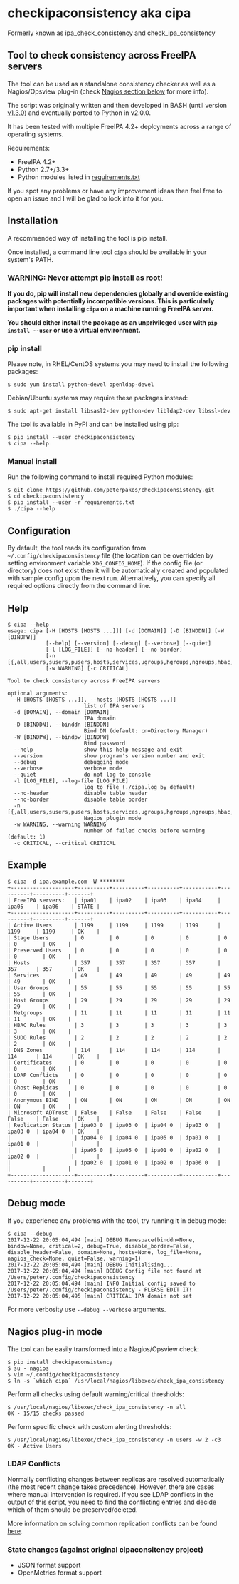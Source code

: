 # checkipaconsistency aka cipa
Formerly known as ipa_check_consistency and check_ipa_consistency

## Tool to check consistency across FreeIPA servers
The tool can be used as a standalone consistency checker as well as a
Nagios/Opsview plug-in (check [Nagios section below](#nagios-plug-in-mode) for
more info).

The script was originally written and then developed in BASH (until version
[v1.3.0](https://github.com/peterpakos/checkipaconsistency/tree/v1.3.0)) and
eventually ported to Python in v2.0.0.

It has been tested with multiple FreeIPA 4.2+ deployments across a range of
operating systems.

Requirements:
* FreeIPA 4.2+
* Python 2.7+/3.3+
* Python modules listed in
[requirements.txt](https://github.com/peterpakos/checkipaconsistency/blob/master/requirements.txt)

If you spot any problems or have any improvement ideas then feel free to open
an issue and I will be glad to look into it for you.

## Installation
A recommended way of installing the tool is pip install.

Once installed, a command line tool `cipa` should be available in your system's PATH.

### __WARNING: Never attempt pip install as root!__
__If you do, pip will install new dependencies globally and override existing
packages with potentially incompatible versions. This is particularly important
when installing `cipa` on a machine running FreeIPA server.__

__You should either install the package as an unprivileged user with
`pip install --user` or use a virtual environment.__

### pip install
Please note, in RHEL/CentOS systems you may need to install the following
packages:
```
$ sudo yum install python-devel openldap-devel
```
Debian/Ubuntu systems may require these packages instead:
```
$ sudo apt-get install libsasl2-dev python-dev libldap2-dev libssl-dev
```

The tool is available in PyPI and can be installed using pip:
```
$ pip install --user checkipaconsistency
$ cipa --help
```

### Manual install
Run the following command to install required Python modules:
```
$ git clone https://github.com/peterpakos/checkipaconsistency.git
$ cd checkipaconsistency
$ pip install --user -r requirements.txt
$ ./cipa --help
```

## Configuration
By default, the tool reads its configuration from
`~/.config/checkipaconsistency` file (the location can be overridden by setting
environment variable `XDG_CONFIG_HOME`). If the config file (or directory) does
not exist then it will be automatically created and populated with sample
config upon the next run. Alternatively, you can specify all required options
directly from the command line.

## Help
```
$ cipa --help
usage: cipa [-H [HOSTS [HOSTS ...]]] [-d [DOMAIN]] [-D [BINDDN]] [-W [BINDPW]]
            [--help] [--version] [--debug] [--verbose] [--quiet]
            [-l [LOG_FILE]] [--no-header] [--no-border]
            [-n [{,all,users,susers,pusers,hosts,services,ugroups,hgroups,ngroups,hbac,sudo,zones,certs,conflicts,ghosts,bind,msdcs,replicas}]]
            [-w WARNING] [-c CRITICAL]

Tool to check consistency across FreeIPA servers

optional arguments:
  -H [HOSTS [HOSTS ...]], --hosts [HOSTS [HOSTS ...]]
                        list of IPA servers
  -d [DOMAIN], --domain [DOMAIN]
                        IPA domain
  -D [BINDDN], --binddn [BINDDN]
                        Bind DN (default: cn=Directory Manager)
  -W [BINDPW], --bindpw [BINDPW]
                        Bind password
  --help                show this help message and exit
  --version             show program's version number and exit
  --debug               debugging mode
  --verbose             verbose mode
  --quiet               do not log to console
  -l [LOG_FILE], --log-file [LOG_FILE]
                        log to file (./cipa.log by default)
  --no-header           disable table header
  --no-border           disable table border
  -n [{,all,users,susers,pusers,hosts,services,ugroups,hgroups,ngroups,hbac,sudo,zones,certs,conflicts,ghosts,bind,msdcs,replicas}]
                        Nagios plugin mode
  -w WARNING, --warning WARNING
                        number of failed checks before warning (default: 1)
  -c CRITICAL, --critical CRITICAL
```

## Example
```
$ cipa -d ipa.example.com -W ********
+--------------------+----------+----------+----------+-----------+----------+----------+-------+
| FreeIPA servers:   | ipa01    | ipa02    | ipa03    | ipa04     | ipa05    | ipa06    | STATE |
+--------------------+----------+----------+----------+-----------+----------+----------+-------+
| Active Users       | 1199     | 1199     | 1199     | 1199      | 1199     | 1199     | OK    |
| Stage Users        | 0        | 0        | 0        | 0         | 0        | 0        | OK    |
| Preserved Users    | 0        | 0        | 0        | 0         | 0        | 0        | OK    |
| Hosts              | 357      | 357      | 357      | 357       | 357      | 357      | OK    |
| Services           | 49       | 49       | 49       | 49        | 49       | 49       | OK    |
| User Groups        | 55       | 55       | 55       | 55        | 55       | 55       | OK    |
| Host Groups        | 29       | 29       | 29       | 29        | 29       | 29       | OK    |
| Netgroups          | 11       | 11       | 11       | 11        | 11       | 11       | OK    |
| HBAC Rules         | 3        | 3        | 3        | 3         | 3        | 3        | OK    |
| SUDO Rules         | 2        | 2        | 2        | 2         | 2        | 2        | OK    |
| DNS Zones          | 114      | 114      | 114      | 114       | 114      | 114      | OK    |
| Certificates       | 0        | 0        | 0        | 0         | 0        | 0        | OK    |
| LDAP Conflicts     | 0        | 0        | 0        | 0         | 0        | 0        | OK    |
| Ghost Replicas     | 0        | 0        | 0        | 0         | 0        | 0        | OK    |
| Anonymous BIND     | ON       | ON       | ON       | ON        | ON       | ON       | OK    |
| Microsoft ADTrust  | False    | False    | False    | False     | False    | False    | OK    |
| Replication Status | ipa03 0  | ipa03 0  | ipa04 0  | ipa03 0   | ipa03 0  | ipa04 0  | OK    |
|                    | ipa04 0  | ipa04 0  | ipa05 0  | ipa01 0   | ipa01 0  |          |       |
|                    | ipa05 0  | ipa05 0  | ipa01 0  | ipa02 0   | ipa02 0  |          |       |
|                    | ipa02 0  | ipa01 0  | ipa02 0  | ipa06 0   |          |          |       |
+--------------------+----------+----------+----------+-----------+----------+----------+-------+

```
## Debug mode
If you experience any problems with the tool, try running it in debug mode:
```
$ cipa --debug
2017-12-22 20:05:04,494 [main] DEBUG Namespace(binddn=None, bindpw=None, critical=2, debug=True, disable_border=False, disable_header=False, domain=None, hosts=None, log_file=None, nagios_check=None, quiet=False, warning=1)
2017-12-22 20:05:04,494 [main] DEBUG Initialising...
2017-12-22 20:05:04,494 [main] DEBUG Config file not found at /Users/peter/.config/checkipaconsistency
2017-12-22 20:05:04,494 [main] INFO Initial config saved to /Users/peter/.config/checkipaconsistency - PLEASE EDIT IT!
2017-12-22 20:05:04,495 [main] CRITICAL IPA domain not set
```
For more verbosity use `--debug --verbose` arguments.

## Nagios plug-in mode
The tool can be easily transformed into a Nagios/Opsview check:
```
$ pip install checkipaconsistency
$ su - nagios
$ vim ~/.config/checkipaconsistency
$ ln -s `which cipa` /usr/local/nagios/libexec/check_ipa_consistency
```

Perform all checks using default warning/critical thresholds:
```
$ /usr/local/nagios/libexec/check_ipa_consistency -n all
OK - 15/15 checks passed
```

Perform specific check with custom alerting thresholds:
```
$ /usr/local/nagios/libexec/check_ipa_consistency -n users -w 2 -c3
OK - Active Users
```

### LDAP Conflicts
Normally conflicting changes between replicas are resolved automatically (the
most recent change takes precedence).
However, there are cases where manual intervention is required. If you see LDAP
conflicts in the output of this script,
you need to find the conflicting entries and decide which of them should be
preserved/deleted.

More information on solving common replication conflicts can be found
[here](https://access.redhat.com/documentation/en-us/red_hat_directory_server/10/html/administration_guide/managing_replication-solving_common_replication_conflicts).


### State changes (against original cipaconsitency project)

- JSON format support
- OpenMetrics format support
